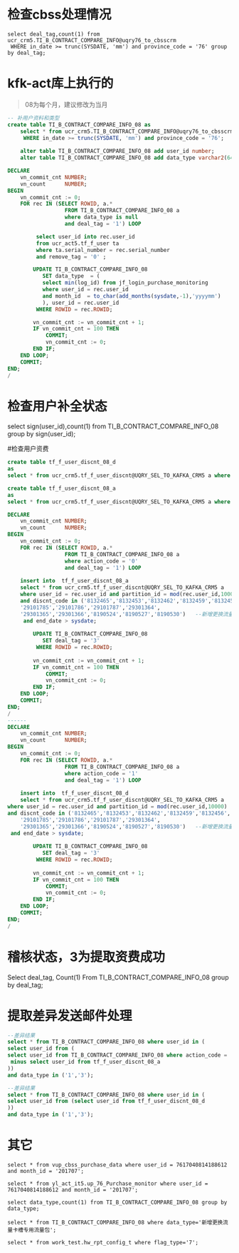 # 检查cbss处理情况
    select deal_tag,count(1) from ucr_crm5.TI_B_CONTRACT_COMPARE_INFO@uqry76_to_cbsscrm
     WHERE in_date >= trunc(SYSDATE, 'mm') and province_code = '76' group by deal_tag;

# kfk-act库上执行的
> 08为每个月，建议修改为当月
```sql
-- 补用户资料和类型
create table TI_B_CONTRACT_COMPARE_INFO_08 as
    select * from ucr_crm5.TI_B_CONTRACT_COMPARE_INFO@uqry76_to_cbsscrm
     WHERE in_date >= trunc(SYSDATE, 'mm') and province_code = '76';
    
    alter table TI_B_CONTRACT_COMPARE_INFO_08 add user_id number;
    alter table TI_B_CONTRACT_COMPARE_INFO_08 add data_type varchar2(64);

DECLARE
    vn_commit_cnt NUMBER;
    vn_count      NUMBER;
BEGIN
    vn_commit_cnt := 0;
    FOR rec IN (SELECT ROWID, a.*
                  FROM TI_B_CONTRACT_COMPARE_INFO_08 a
                  where data_type is null
                  and deal_tag = '1') LOOP

         select user_id into rec.user_id
         from ucr_act5.tf_f_user ta 
         where ta.serial_number = rec.serial_number 
         and remove_tag = '0' ;        

        UPDATE TI_B_CONTRACT_COMPARE_INFO_08
           SET data_type  = (
           select min(log_id) from jf_login_purchase_monitoring
           where user_id = rec.user_id 
           and month_id  = to_char(add_months(sysdate,-1),'yyyymm')
           ), user_id = rec.user_id
         WHERE ROWID = rec.ROWID;

        vn_commit_cnt := vn_commit_cnt + 1;
        IF vn_commit_cnt = 100 THEN
            COMMIT;
            vn_commit_cnt := 0;
        END IF;
    END LOOP;
    COMMIT;
END;
/
```

# 检查用户补全状态
select sign(user_id),count(1)
from TI_B_CONTRACT_COMPARE_INFO_08 group by sign(user_id);

#检查用户资费
```sql
create table tf_f_user_discnt_08_d
as
select * from ucr_crm5.tf_f_user_discnt@UQRY_SEL_TO_KAFKA_CRM5 a where 1<>1;

create table tf_f_user_discnt_08_a
as
select * from ucr_crm5.tf_f_user_discnt@UQRY_SEL_TO_KAFKA_CRM5 a where 1<>1;

DECLARE
    vn_commit_cnt NUMBER;
    vn_count      NUMBER;
BEGIN
    vn_commit_cnt := 0;
    FOR rec IN (SELECT ROWID, a.*
                  FROM TI_B_CONTRACT_COMPARE_INFO_08 a
                  where action_code = '0'
                  and deal_tag = '1') LOOP
        
    insert into  tf_f_user_discnt_08_a
    select * from ucr_crm5.tf_f_user_discnt@UQRY_SEL_TO_KAFKA_CRM5 a 
    where user_id = rec.user_id and partition_id = mod(rec.user_id,10000)
    and discnt_code in ('8132465','8132453','8132462','8132459','8132456','5994751',        --76元和裸终端的资费id
    '29101785','29101786','29101787','29301364',
    '29301365','29301366','8190524','8190527','8190530')   --新增更换流量卡槽专用流量包
     and end_date > sysdate;
 
        UPDATE TI_B_CONTRACT_COMPARE_INFO_08
           SET deal_tag = '3'
         WHERE ROWID = rec.ROWID;
    
        vn_commit_cnt := vn_commit_cnt + 1;
        IF vn_commit_cnt = 100 THEN
            COMMIT;
            vn_commit_cnt := 0;
        END IF;
    END LOOP;
    COMMIT;
END;
/
------
DECLARE
    vn_commit_cnt NUMBER;
    vn_count      NUMBER;
BEGIN
    vn_commit_cnt := 0;
    FOR rec IN (SELECT ROWID, a.*
                  FROM TI_B_CONTRACT_COMPARE_INFO_08 a
                  where action_code = '1'
                  and deal_tag = '1') LOOP
        
    insert into  tf_f_user_discnt_08_d
    select * from ucr_crm5.tf_f_user_discnt@UQRY_SEL_TO_KAFKA_CRM5 a 
where user_id = rec.user_id and partition_id = mod(rec.user_id,10000)
and discnt_code in ('8132465','8132453','8132462','8132459','8132456','5994751',        --76元和裸终端的资费id
    '29101785','29101786','29101787','29301364',
    '29301365','29301366','8190524','8190527','8190530')   --新增更换流量卡槽专用流量包
 and end_date > sysdate;
 
        UPDATE TI_B_CONTRACT_COMPARE_INFO_08
           SET deal_tag = '3'
         WHERE ROWID = rec.ROWID;
    
        vn_commit_cnt := vn_commit_cnt + 1;
        IF vn_commit_cnt = 100 THEN
            COMMIT;
            vn_commit_cnt := 0;
        END IF;
    END LOOP;
    COMMIT;
END;
/
```

# 稽核状态，3为提取资费成功
Select deal_tag, Count(1) From TI_B_CONTRACT_COMPARE_INFO_08  group by deal_tag;


# 提取差异发送邮件处理
```sql
--差异结果
select * from TI_B_CONTRACT_COMPARE_INFO_08 where user_id in (
select user_id from (
select user_id from TI_B_CONTRACT_COMPARE_INFO_08 where action_code = '0'
 minus select user_id from tf_f_user_discnt_08_a
))
and data_type in ('1','3');

--差异结果
select * from TI_B_CONTRACT_COMPARE_INFO_08 where user_id in (
select user_id from (select user_id from tf_f_user_discnt_08_d
))
and data_type in ('1','3');
```

# 其它
    select * from vup_cbss_purchase_data where user_id = 7617040814188612 and month_id = '201707';
    
    select * from yl_act_it5.up_76_Purchase_monitor where user_id = 7617040814188612 and month_id = '201707';
    
    select data_type,count(1) from TI_B_CONTRACT_COMPARE_INFO_08 group by data_type;
    
    select * from TI_B_CONTRACT_COMPARE_INFO_08 where data_type='新增更换流量卡槽专用流量包';
    
    select * from work_test.hw_rpt_config_t where flag_type='7';



